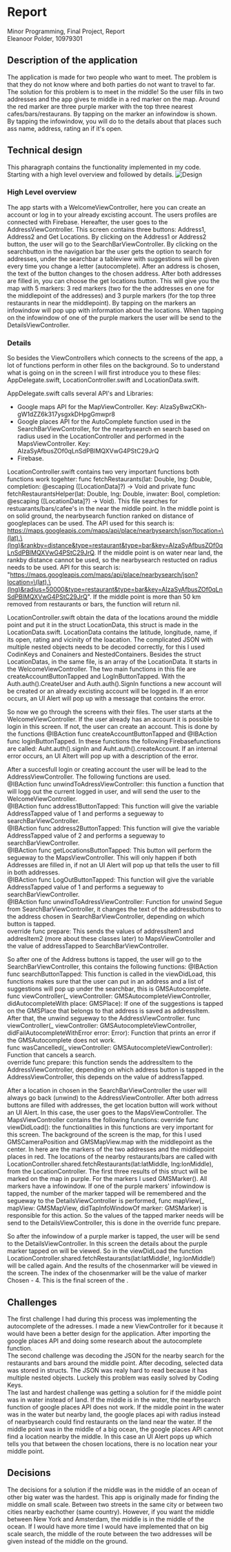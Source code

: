 
# Report
Minor Programming, Final Project, Report  
Eleanoor Polder, 10979301

## Description of the application
The application is made for two people who want to meet. The problem is that they do not know where and both parties do not want to travel to far. The solution for this problem is to meet in the middle! So the user fills in two addresses and the app gives te middle in a red marker on the map. Around the red marker are three purple marker with the top three nearest cafes/bars/restaurans. By tapping on the marker an infowindow is shown. By tapping the infowindow, you will do to the details about that places such ass name, address, rating an if it's open. 

## Technical design
This pharagraph contains the functionality implemented in my code. Starting with a high level overview and followed by details. 
![Design](doc/Design.png)

### High Level overview
The app starts with a WelcomeViewController, here you can create an account or log in to your already excisting account. The users profiles are connected with Firebase. Hereafter, the user goes to the AddressViewController. This screen contains three buttons: Address1, Address2 and Get Locations. By clicking on the Address1 or Address2 button, the user will go to the SearchBarViewController. By clicking on the searchbutton in the navigation bar the user gets the option to search for addresses, under the searchbar a tableview with suggestions will be given every time you change a letter (autocomplete). After an address is chosen, the text of the button changes to the chosen address. After both addresses are filled in, you can choose the get locations button. This will give you the map with 5 markers: 3 red markers (two for the the addresses en one for the middlepoint of the addresses) and 3 purple markers (for the top three restaurants in near the middlepoint). By tapping on the markers an infowindow will pop upp with information about the locations. When tapping on the infowindow of one of the purple markers the user will be send to the DetailsViewController. 

### Details
So besides the ViewControllers which connects to the screens of the app, a lot of functions perform in other files on the background. So to understand what is going on in the screen I will first introduce you to these files: AppDelegate.swift, LocationController.swift and LocationData.swift. 

AppDelegate.swift calls several API's and Libraries:
* Google maps API for the MapViewController. Key: AIzaSyBwzCKh-gW1dZZ6k317ysgxkDHpgGmwpr8
* Google places API for the AutoComplete function used in the SearchBarViewController, for the nearbysearch en search based on radius used in the LocationController and performed in the MapsViewController. Key: AIzaSyAfbusZOf0qLnSdPBlMQXVwG4PStC29JrQ
* Firebase.

LocationController.swift contains two very important functions both functions work togehter: func fetchRestaurants(lat: Double, lng: Double, completion: @escaping ([LocationData]?) -> Void and private func fetchRestaurantsHelper(lat: Double, lng: Double, inwater: Bool, completion: @escaping ([LocationData]?) -> Void). This file searches for restuarants/bars/cafee's in the near the middle point. In the middle point is on solid ground, the nearbysearch function ranked on distance of googleplaces can be used. The API used for this search is: https://maps.googleapis.com/maps/api/place/nearbysearch/json?location=\(lat),\(lng)&rankby=distance&type=restaurant&type=bar&key=AIzaSyAfbusZOf0qLnSdPBlMQXVwG4PStC29JrQ. If the middle point is on water near land, the rankby distance cannot be used, so the nearbysearch restucted on radius needs to be used. API for this search is: "https://maps.googleapis.com/maps/api/place/nearbysearch/json?location=\(lat),\(lng)&radius=50000&type=restaurant&type=bar&key=AIzaSyAfbusZOf0qLnSdPBlMQXVwG4PStC29JrQ". If the middle point is more than 50 km removed from restaurants or bars, the function will return nil. 

LocationController.swift obtain the data of the locations around the middle point and put it in the struct LocationData, this struct is made in the LocationData.swift. LocationData contains the latitude, longitude, name, if its open, rating and vicinity of the loacation. The complicated JSON with multiple nested objects needs to be decoded correctly, for this I used CodinKeys and Conainers and NestedContainers. Besides the struct LocationDatas, in the same file, is an array of the LocationData. 
It starts in the WelcomeViewController. The two main functions in this file are createAccountButtonTapped and LogInButtonTapped. With the Auth.auth().CreateUser and Auth.auth().SignIn functions a new account will be created or an already excisting account will be logged in. If an error occurs, an UI Alert will pop up with a message that contains the error. 

So now we go through the screens with their files. The user starts at the WelcomeViewController. If the user already has an account it is possible to login in this screen. If not, the user can create an account. This is done by the functions @IBAction func createAccountButtonTapped and @IBAction func loginButtonTapped. In these functions the following Firebasefunctions are called: Auht.auth().signIn and Auht.auth().createAccount. If an internal error occurs, an UI Altert will pop up with a description of the error. 

After a succesfull login or creating account the user will be lead to the AddressViewController. The following functions are used.   
@IBAction func unwindToAdressViewController: this function a function that will logg out the current logged in user, and will send the user to the WelcomeViewController.     
@IBAction func address1ButtonTapped: This function will give the variable AddressTapped value of 1 and performs a segueway to searchBarViewController.     
@IBAction func address2ButtonTapped: This function will give the variable AddressTapped value of 2 and performs a segueway to searchBarViewController.     
@IBAction func getLocationsButtonTapped: This button will perform the segueway to the MapsViewController. This will only happen if both Addresses are filled in, if not an UI Alert will pop up that tells the user to fill in both addresses.     
@IBAction func LogOutButtonTapped: This function will give the variable AddressTapped value of 1 and performs a segueway to searchBarViewController.   
@IBAction func unwindToAdressViewController:  Function for unwind Segue from SearchBarViewController, it changes the text of the addressbuttons to the address chosen in SearchBarViewController, depending on which button is tapped.  
override func prepare: This sends the values of addressItem1 and addresItem2 (more about these classes later) to MapsViewController and the value of addressTapped to SearchBarViewController.       

So after one of the Address buttons is tapped, the user will go to the SearchBarViewController, this contains the following functions:
@IBAction func searchButtonTapped: This function is called in the viewDidLoad, this functions makes sure that the user can put in an address and a list of suggestions will pop up under the searchbar, this is GMSAutocomplete.  
func viewController(_ viewController: GMSAutocompleteViewController, didAutocompleteWith place: GMSPlace): If one of the suggestions is tapped on the GMSPlace that belongs to that address is saved as addressItem. After that, the unwind segueway to the AddressViewController. 
func viewController(_ viewController: GMSAutocompleteViewController, didFailAutocompleteWithError error: Error): Function that prints an error if the GMSAutocomplete does not work.    
func wasCancelled(_ viewController: GMSAutocompleteViewController): Function that cancels a search.  
override func prepare: this function sends the addressItem to the AddressViewController, depending on which address button is tapped in the AddressViewController, this depends on the value of addressTapped.   

After a location in chosen in the SearchBarViewController the user will always go back (unwind) to the AddressViewController. After both adrress buttons are filled with addresses, the get location button will work without an UI Alert. In this case, the user goes to the MapsViewController. The MapsViewController contains the following functions:
override func viewDidLoad(): the functionalities in this functions are very important for this screen. The background of the screen is the map, for this I used GMSCameraPosition and GMSMapView.map with the middlepoint as the center. In here are the markers of the two addresses and the middlepoint places in red. The locations of the nearby restaurants/bars are called with LocationController.shared.fetchRestaurants(lat:latMiddle, lng:lonMiddle), from the LocationController. The first three results of this struct will be marked on the map in purple. For the markers I used GMSMarker(). All markers have a infowindow. If one of the purple markers' infowindow is tapped, the number of the marker tapped will be remembered and the segueway to the DetailsViewController is performed, func mapView(_ mapView: GMSMapView, didTapInfoWindowOf marker: GMSMarker) is responsible for this action. So the values of the tapped marker needs will be send to the DetailsViewController, this is done in the override func prepare.

So after the infowindow of a purple marker is tapped, the user will be send to the DetailsViewController. In this screen the details about the purple marker tapped on will be viewed. So in the viewDidLoad the function  LocationController.shared.fetchRestaurants(lat:latMiddle!, lng:lonMiddle!) will be called again. And the results of the chosenmarker will be viewed in the screen. The index of the chosenmarker will be the value of marker Chosen - 4. This is the final screen of the .


## Challenges
The first challenge I had during this process was implementing the autocomplete of the adresses. I made a new ViewController for it because it would have been a better design for the application. After importing the google places API and doing some research about the autocomplete function.  
The second challenge was decoding the JSON for the nearby search for the restaurants and bars around the middle point. After decoding, selected data was stored in structs. The JSON was realy hard to read because it has multiple nested objects. Luckely this problem was easily solved by Coding Keys.   
The last and hardest challenge was getting a solution for if the middle point was in water instead of land. If the middle is in the water, the nearbysearch function of google places API does not work. If the middle point in the water was in the water but nearby land, the google places api with radius instead of nearbysearch could find restaurants on the land near the water. If the middle point was in the middle of a big ocean, the google places API cannot find a location nearby the middle. In this case an UI Alert pops up which tells you that between the chosen locations, there is no location near your middle point. 

## Decisions 
The decisions for a solution if the middle was in the middle of an ocean of other big water was the hardest. This app is originally made for finding the middle on small scale. Between two streets in the same city or between two cities nearby eachother (same country). However, if you want the middle between New York and Amsterdam, the middle is in the middle of the ocean. If I would have more time I would have implemented that on big scale search, the middle of the route between the two addresses will be given instead of the middle on the ground. 


